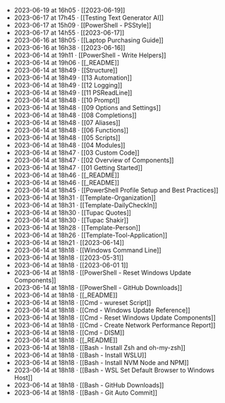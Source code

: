 - 2023-06-19 at 16h05 · [[2023-06-19]]
- 2023-06-17 at 17h45 · [[Testing Text Generator AI]]
- 2023-06-17 at 15h09 · [[PowerShell - PSStyle]]
- 2023-06-17 at 14h55 · [[2023-06-17]]
- 2023-06-16 at 18h05 · [[Laptop Purchasing Guide]]
- 2023-06-16 at 16h38 · [[2023-06-16]]
- 2023-06-14 at 19h11 · [[PowerShell - Write Helpers]]
- 2023-06-14 at 19h06 · [[_README]]
- 2023-06-14 at 18h49 · [[Structure]]
- 2023-06-14 at 18h49 · [[13 Automation]]
- 2023-06-14 at 18h49 · [[12 Logging]]
- 2023-06-14 at 18h49 · [[11 PSReadLine]]
- 2023-06-14 at 18h48 · [[10 Prompt]]
- 2023-06-14 at 18h48 · [[09 Options and Settings]]
- 2023-06-14 at 18h48 · [[08 Completions]]
- 2023-06-14 at 18h48 · [[07 Aliases]]
- 2023-06-14 at 18h48 · [[06 Functions]]
- 2023-06-14 at 18h48 · [[05 Scripts]]
- 2023-06-14 at 18h48 · [[04 Modules]]
- 2023-06-14 at 18h47 · [[03 Custom Code]]
- 2023-06-14 at 18h47 · [[02 Overview of Components]]
- 2023-06-14 at 18h47 · [[01 Getting Started]]
- 2023-06-14 at 18h46 · [[_README]]
- 2023-06-14 at 18h46 · [[_README]]
- 2023-06-14 at 18h45 · [[PowerShell Profile Setup and Best Practices]]
- 2023-06-14 at 18h31 · [[Template-Organization]]
- 2023-06-14 at 18h31 · [[Template-DailyCheckIn]]
- 2023-06-14 at 18h30 · [[Tupac Quotes]]
- 2023-06-14 at 18h30 · [[Tupac Shakir]]
- 2023-06-14 at 18h28 · [[Template-Person]]
- 2023-06-14 at 18h26 · [[Template-Tool-Application]]
- 2023-06-14 at 18h21 · [[2023-06-14]]
- 2023-06-14 at 18h18 · [[Windows Command Line]]
- 2023-06-14 at 18h18 · [[2023-05-31]]
- 2023-06-14 at 18h18 · [[2023-06-01 1]]
- 2023-06-14 at 18h18 · [[PowerShell - Reset Windows Update Components]]
- 2023-06-14 at 18h18 · [[PowerShell - GitHub Downloads]]
- 2023-06-14 at 18h18 · [[_README]]
- 2023-06-14 at 18h18 · [[Cmd - wureset Script]]
- 2023-06-14 at 18h18 · [[Cmd - Windows Update Reference]]
- 2023-06-14 at 18h18 · [[Cmd - Reset Windows Update Components]]
- 2023-06-14 at 18h18 · [[Cmd - Create Network Performance Report]]
- 2023-06-14 at 18h18 · [[Cmd - DISM]]
- 2023-06-14 at 18h18 · [[_README]]
- 2023-06-14 at 18h18 · [[Bash - Install Zsh and oh-my-zsh]]
- 2023-06-14 at 18h18 · [[Bash - Install WSLU]]
- 2023-06-14 at 18h18 · [[Bash - Install NVM Node and NPM]]
- 2023-06-14 at 18h18 · [[Bash - WSL Set Default Browser to Windows Host]]
- 2023-06-14 at 18h18 · [[Bash - GitHub Downloads]]
- 2023-06-14 at 18h18 · [[Bash - Git Auto Commit]]
